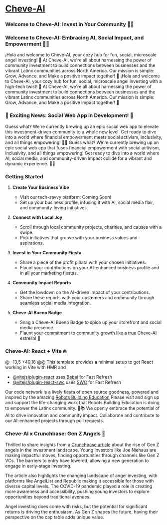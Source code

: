 # [Cheve-AI](https://cheve-ai-71b54.web.app/)

### Welcome to Cheve-AI: Invest in Your Community 🌮🎉
### Welcome to Cheve-AI: Embracing AI, Social Impact, and Empowerment 🌮🎉

¡Hola and welcome to Cheve-AI, your cozy hub for fun, social, microscale angel investing! 🚀 At Cheve-AI, we're all about harnessing the power of community investment to build connections between businesses and the vibrant Latinx communities across North America. Our mission is simple: Grow, Advance, and Make a positive impact together! 💖
¡Hola and welcome to Cheve-AI, your cozy hub for fun, social, microscale angel investing with a high-tech twist! 🚀 At Cheve-AI, we're all about harnessing the power of community investment to build connections between businesses and the vibrant Latinx communities across North America. Our mission is simple: Grow, Advance, and Make a positive impact together! 💖

### 🚀 Exciting News: Social Web App in Development! 🚀

Guess what? We're currently brewing up an epic social web app to elevate this investment-driven community to a whole new level. Get ready to dive into a world where financial empowerment meets social activism, inclusivity, and all things empowering! 💪✨
Guess what? We're currently brewing up an epic social web app that fuses financial empowerment with social activism, inclusivity, and all things empowering! Get ready to dive into a world where AI, social media, and community-driven impact collide for a vibrant and dynamic experience. 💪✨

### Getting Started

1. **Create Your Business Vibe**

   - Visit our tech-savvy platform: Coming Soon!
   - Set up your business profile, infusing it with AI, social media flair, and community-loving initiatives.

2. **Connect with Local Joy**

   - Scroll through local community projects, charities, and causes with a swipe.
   - Pick initiatives that groove with your business values and aspirations.

3. **Invest in Your Community Fiesta**

   - Share a piece of the profit piñata with your chosen initiatives.
   - Flaunt your contributions on your AI-enhanced business profile and in all your marketing fiestas.

4. **Community Impact Reports**

   - Get the lowdown on the AI-driven impact of your contributions.
   - Share these reports with your customers and community through seamless social media integration.

5. **Cheve-AI Bueno Badge**

   - Snag a Cheve-AI Bueno Badge to spice up your storefront and social media presence.
   - Flaunt your commitment to community growth like a true Cheve-AI estrella! 🌟

### Cheve-AI: React + Vite 🔥

@ -13,5 +40,18 @@ This template provides a minimal setup to get React working in Vite with HMR and
- [@vitejs/plugin-react](https://github.com/vitejs/vite-plugin-react/blob/main/packages/plugin-react/README.md) uses [Babel](https://babeljs.io/) for Fast Refresh
- [@vitejs/plugin-react-swc](https://github.com/vitejs/vite-plugin-react-swc) uses [SWC](https://swc.rs/) for Fast Refresh

Our code network is a lively fiesta of open source goodness, powered and inspired by the amazing [Robots Building Education](https://robotsbuildingeducation.com/) Please visit and sign up and support the life-changing work that Robots Building Education is doing to empower the Latinx community.  🤖📚 We openly embrace the potential of AI to drive innovation and community impact. Collaborate and contribute to our AI-enhanced projects through pull requests.

### Cheve-AI x Crunchbase: Gen Z Angels 🚀

Thrilled to share insights from a [Crunchbase article](https://news.crunchbase.com/venture/gen-z-angel-investing/) about the rise of Gen Z angels in the investment landscape. Young investors like Joe Niehaus are making impactful moves, finding opportunities through channels like Gen Z VCs. The barriers to entry have lowered, allowing a new generation to engage in early-stage investing.

The article also highlights the changing landscape of angel investing, with platforms like AngelList and Republic making it accessible for those with diverse capital levels. The COVID-19 pandemic played a role in creating more awareness and accessibility, pushing young investors to explore opportunities beyond traditional avenues.

Angel investing does come with risks, but the potential for significant returns is driving the enthusiasm. As Gen Z shapes the future, having their perspective on the cap table adds unique value.
